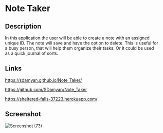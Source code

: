 #  Note Taker

## Description
In this application the user will be able to create a note with an assigned unique ID.  The note will save and have the option to delete.  This is useful for a busy person, that will help them organize their tasks.  Or it could be used as a quick journal of sorts.  

## Links

https://sdamyan.github.io/Note_Taker/

https://github.com/SDamyan/Note_Taker

https://sheltered-falls-37223.herokuapp.com/

## Screenshot

![Screenshot (73)](https://user-images.githubusercontent.com/55151732/72670279-67425480-3a01-11ea-86d8-1ece61ea3d88.png)